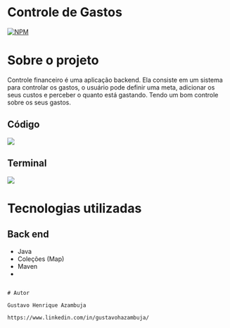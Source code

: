 # Controle de Gastos
[![NPM](https://img.shields.io/npm/l/react)](https://github.com/devsuperior/sds1-wmazoni/blob/master/LICENSE) 

# Sobre o projeto

Controle financeiro é uma aplicação backend. Ela consiste em um sistema para controlar os gastos, o usuário pode definir uma meta, adicionar os seus custos e perceber o quanto está gastando. Tendo um bom controle sobre os seus gastos.

## Código
![](https://github.com/gustavoHazambuja/Images/blob/main/ControleGastos/Codigo.png)

## Terminal
![](https://github.com/gustavoHazambuja/Images/blob/main/ControleGastos/Terminal.png)

# Tecnologias utilizadas
## Back end
- Java
- Coleções (Map)
- Maven
- 
```

# Autor

Gustavo Henrique Azambuja

https://www.linkedin.com/in/gustavohazambuja/

